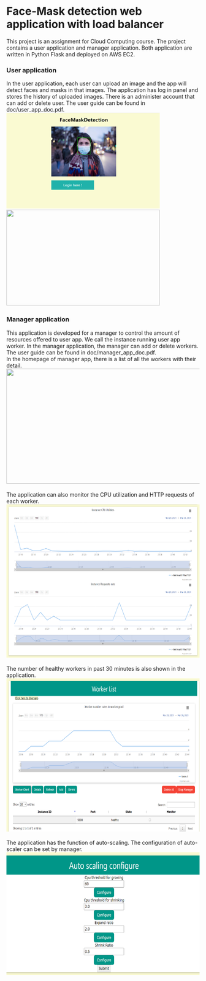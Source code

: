 # Face-Mask detection web application with load balancer
This project is an assignment for Cloud Computing course. The project contains a user application and manager application. Both application are written in Python Flask and deployed on AWS EC2.
<br>
### User application
In the user application, each user can upload an image and the app will detect faces and masks in that images. The application has log in panel and stores the history of uploaded images. There is an administer account that can add or delete user. The user guide can be found in doc/user_app_doc.pdf.
<br>
<img src="https://github.com/SPDQ/ECE1779_A2/blob/master/doc/userapp_home.png" height="250px" width="400px">
<img src="https://github.com/SPDQ/Face-Mask-Detection-Web-Application/blob/master/doc/user_detect.png" height="250px" width="400px">
<br>
### Manager application
This application is developed for a manager to control the amount of resources offered to user app. We call the instance running user app worker. In the manager application, the manager can add or delete workers. The user guide can be found in doc/manager_app_doc.pdf. 
<br>
In the homepage of manager app, there is a list of all the workers with their detail.
<br>
<img src="https://github.com/SPDQ/Face-Mask-Detection-Web-Application/blob/master/doc/manager_list.png" height="300px" width="600px">
<br>
<br>
The application can also monitor the CPU utilization and HTTP requests of each worker. 
<br>
<img src="https://github.com/SPDQ/ECE1779_A2/blob/master/doc/manager_cpu.png" height="400px" width="600px">
<br>
<br>
The number of healthy workers in past 30 minutes is also shown in the application. 
<br>
<img src="https://github.com/SPDQ/ECE1779_A2/blob/master/doc/manager_wknum.png" height="400px" width="600px">
<br>
<br>
The application has the function of auto-scaling. The configuration of auto-scaler can be set by manager. 
<br>
<img src="https://github.com/SPDQ/ECE1779_A2/blob/master/doc/auto_scaler_config.png" height="320px" width="600px">
<br>
